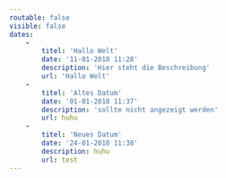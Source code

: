 ```yaml
---
routable: false
visible: false
dates:
    -
        titel: 'Hallo Welt'
        date: '11-01-2018 11:28'
        description: 'Hier steht die Beschreibung'
        url: 'Hallo Welt'
    -
        titel: 'Altes Datum'
        date: '01-01-2018 11:37'
        description: 'sollte nicht angezeigt werden'
        url: huhu
    -
        titel: 'Neues Datum'
        date: '24-01-2018 11:38'
        description: huhu
        url: test
---
```



